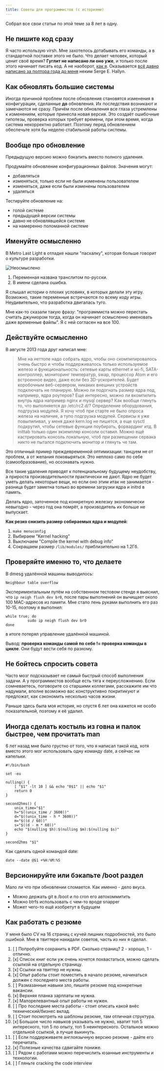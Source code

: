 ```yaml
---
title: Советы для программистов (с историями)
---
```


Собрал все свои статьи по этой теме за 8 лет в одну.

## Не пишите код сразу

Я часто использую virsh. Мне захотелось дотабывать его команды, а в стандартной поставке этого не было. Что делает человек, который ценит своё время? **Гуглит не написано ли оно уже**, и только после этого начинает писать код. А не наоборот, [как я](https://github.com/hordecore/configs/blob/master/virsh). Оказывается [всё давно написано за полтора года до меня](http://www.redhat.com/archives/libvir-list/2011-October/msg00141.html) неким Serge E. Hallyn.

## Как обновлять большие системы

Иногда причиной проблем после обновления становятся изменения в конфигурации, сделанные **до** обновления. Их последствия возникают и замечаются не сразу. Причём после обновления все глаза устремлены к изменениям, которые принесла новая версия. Это создаёт ошибочные гипотезы, проверка которых требует времени, при этом время, когда система некорректно работает. Поэтому перед обновлением обеспечьте хотя бы неделю стабильной работы системы.

## Вообще про обновление

Предыдущую версию можно бэкапить вместо полного удаления.

Продумайте обновление конфигурационных файлов. Значения могут:

- добавляться
- изменяться, только если не были изменены пользователем
- изменяться, даже если были изменены пользователем
- удаляться

Тестируйте обновление на:

- голой системе
- предыдущей версии системы
- давно не обновлявшейся системе
- на намеренно поломанной системе

## Именуйте осмысленно

В Metro Last Light в отладке нашли "пасхалку", которая больше говорит о культуре разработки.

![Неосмыслено](http://img1.joyreactor.cc/pics/comment/Metro-Last-Light-anna-ebat-russian-480425.jpeg)

1. Переменная названа транслитом по-русски.
2. В имени сделана ошибка.

Я слышал истории о плохих условиях, в которых делали эту игру. Возможно, такие переменные встречаются по всему коду игры. Неудивительно, что разработка двигалась туго.

Мне как-то сказали такую фразу: "программиста можно перестать считать джуниором тогда, когда он начинает осмысленно именовать даже временные файлы". Я с ней согласен на все 100.

## Действуйте осмысленно

В августе 2013 года друг написал мне:

> Мне на неттопе надо собрать ядро, чтобы оно скомпилировалось очень быстро и чтобы поддерживалось только используемое железо и функциональность: сетевые карты ethernet и wi-fi, SATA-контроллер, мониторинг температур, swap, процессор Atom и его встроенное видео, даже если без 3D-ускорителей. Будет коробочным веб-сервером, никаких внешних устройств подключать не планирую. Можно ли подогнать размер ядра под, например, ядра роутеров? Еще интересно, можно ли вкомпилить внутрь ядра например nginx и mysql сервер? Как вообще глянуть то, что выполняется до /etc/rc2.d/? Определение оборудования, подгрузка модулей. Я хочу чтоб при старте не было опроса железа на наличие, а тупо подгрузка модулей. Сервисы я уже повыпиливал, у меня даже kern.log не пишется, а еще sysctl подкрутил, чтобы сетевые функции поубирать, форвардинг итд. В inittab только один экземпляр консоли оставил. Можно ещё кастрировать консоль локальную, чтоб при размещении сервака никто не пытался подключить монитор и глянуть че там.

Это отличный пример преждевременной оптимизации: танцуем не от проблем, а от желания поковыряться. Это неплохо само по себе (самообразование), но осознавать нужно.

Все такие удаления приводят к потенциальному будущему неудобству, а прироста производительности практически не дают. Ядро не будет уметь делать некоторые вещи, но если оно этим итак не занимается - разница будет заметна только во времени загрузки ядра и initrd в память.

Делать ядро, заточенное под конкретную железку экономически невыгодно - через год она помрёт, а производитель их больше не выпускает.

**Как резко снизить размер собираемых ядра и модулей**:

1. `make menuconfig`
2. Выбираем "Kernel hacking"
3. Выключаем "Compile the kernel with debug info"
4. Сокращаем размер `/lib/modules/` приблизительно на 1.2Гб.

## Проверяйте именно то, что делаете

В dmesg удалённой машины выводилось:

```
Neighbour table overflow
```

Экспериментальным путём на собственном тестовом стенде я выяснил, что `ip neigh flush dev br0`, после пары выполнений он вычищает около 100 MAC-адресов из памяти. Мне стало лень руками выполнить его раз 10-15, поэтому я выполнил:

``` shell
while true; do
          sudo ip neigh flush dev br0
done
```

в итоге потерял управление удалённой машиной.

Вывод: **проверка команды самой по себе != проверка команды в цикле**. Они будут вести себя по разному.

## Не бойтесь спросить совета

Часто мозг подсказывает не самый быстрый способ выполнения задачи. А у программистов вообще есть тяга к переусложнению. Если сомневаетесь, поговорите со старшими коллегами, расскажите им что надумали, вполне возможно вас конструктивно покритикуют и предложат, как сэкономить несколько часов жизни.

Раньше здесь была моя история, но спустя 6 лет она кажется не особо показательной, поэтому я её удалил.

## Иногда сделать костыль из говна и палок быстрее, чем прочитать man

6 лет назад мне было грустно от того, что я написал такой код, хотя вместо этого мог использовать одну команду date, а сейчас ни капельки.

``` shell
#!/bin/bash

set -eu

nulling() {
    [ "$1" -lt 10 ] && echo "0$1" || echo "$1"
    return 0
}

second2hms() {
    unix_time="$1"
    h="$((unix_time / 3600))"
    d="$((unix_time - h * 3600))"
    m="$((d / 60))"
    s="$((d - m * 60))"
    echo "$(nulling $h):$(nulling $m):$(nulling $s)"
}

second2hms "$1"
```

Как сделать одной командой date:

``` shell
date --date @$1 +%H:%M:%S
```

## Версионируйте или бэкапьте /boot раздел

Мало ли что при обновлении сломается. Как именно - дело вкуса.

- Можно держать git в /boot и по cron его автокоммитить
- Можно btrfs использовать с чем-то вроде snapper
- Может чего-то ещё изобретут в будущем

## Как работать с резюме

У меня было CV на 16 страниц с кучей лишних подробностей, это было ошибкой. Мне в твиттере накидали советов, часть из них я сделал.

1. [ ] Попробуйте сохранить в PDF. Сколько страниц? 2 - хорошо, 1 - отлично.
2. [x] Список книг если уж очень хочется похвастаться, можно сделать ссылкой на отдельную страницу.
3. [x] Ссылки на твиттер не нужны.
4. [x] Опыт работы стоит поместить в начало резюме, начинаться должен с последнего места работы.
5. [ ] Размазанные навыки зло, пишите резюме под конкретные вакансии.
6. [x] Верхняя планка зарплаты не нужна.
7. [x] Малорелевантный опыт работы не нужен.
8. [ ] Про последние места работы - стоит описать какой внёс технический/бизнес вклад.
9. [ ] Стоит посмотреть на шаблоны резюме, там отличная структура.
10. [x] Большое число навыков указывать не нужно, хватит топ 5 интересного, топ 5 по опыту, топ 5 неинтересного. Остальное можно отдельной ссылкой, а лучше выкинуть.
11. [ ] Если поддерживаете англоязычную версию резюме - дайте его перечитать.
12. [x] Полезные качества сдвигайте пониже.
13. [ ] Рядом с работами можно перечислить юзанные инструменты и технологии.
14. [ ] Гляньте cracking the code interview

